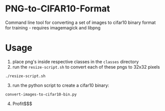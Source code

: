 # PNG-to-CIFAR10-Format
Command line tool for converting a set of images to cifar10 binary format for training - requires imagemagick and libpng

# Usage

1. place png's inside respective classes in the `classes` directory
2. run the `resize-script.sh` to convert each of these pngs to 32x32 pixels

`./resize-script.sh`

3. run the python script to create a cifar10 binary:

`convert-images-to-cifar10-bin.py`

4. Profit$$$

